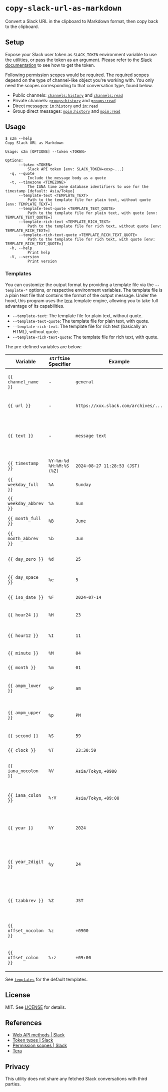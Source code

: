 # `copy-slack-url-as-markdown`

Convert a Slack URL in the clipboard to Markdown format, then copy back to the clipboard.

## Setup

Expose your Slack user token as `SLACK_TOKEN` environment variable to use the utilities, or pass the token as an argument. Please refer to the [Slack documentation](https://api.slack.com/concepts/token-types) to see how to get the token.

Following permission scopes would be required. The required scopes depend on the type of channel-like object you're working with. You only need the scopes corresponding to that conversation type, found below.

- Public channels: [`channels:history`](https://api.slack.com/scopes/channels:history) and  [`channels:read`](https://api.slack.com/scopes/channels:read)
- Private channels: [`groups:history`](https://api.slack.com/scopes/groups:history) and  [`groups:read`](https://api.slack.com/scopes/groups:read)
- Direct messages: [`im:history`](https://api.slack.com/scopes/im:history) and  [`im:read`](https://api.slack.com/scopes/im:read)
- Group direct messages: [`mpim:history`](https://api.slack.com/scopes/mpim:history) and  [`mpim:read`](https://api.slack.com/scopes/mpim:read)

## Usage

```console
$ s2m --help
Copy Slack URL as Markdown

Usage: s2m [OPTIONS] --token <TOKEN>

Options:
      --token <TOKEN>
          Slack API token [env: SLACK_TOKEN=xoxp-...]
  -q, --quote
          Include the message body as a quote
  -t, --timezone <TIMEZONE>
          The IANA time zone database identifiers to use for the timestamp [default: Asia/Tokyo]
      --template-text <TEMPLATE_TEXT>                        
          Path to the template file for plain text, without quote [env: TEMPLATE_TEXT=]
      --template-text-quote <TEMPLATE_TEXT_QUOTE>            
          Path to the template file for plain text, with quote [env: TEMPLATE_TEXT_QUOTE=]
      --template-rich-text <TEMPLATE_RICH_TEXT>              
          Path to the template file for rich text, without quote [env: TEMPLATE_RICH_TEXT=]
      --template-rich-text-quote <TEMPLATE_RICH_TEXT_QUOTE>  
          Path to the template file for rich text, with quote [env: TEMPLATE_RICH_TEXT_QUOTE=]
  -h, --help
          Print help
  -V, --version
          Print version
```

### Templates

You can customize the output format by providing a template file via the `--template-*` options, or respective environment variables. The template file is a plain text file that contains the format of the output message. Under the hood, this program uses the [tera](https://tera.netlify.app/) template engine, allowing you to take full advantage of its capabilities.

- `--template-text`: The template file for plain text, without quote.
- `--template-text-quote`: The template file for plain text, with quote.
- `--template-rich-text`: The template file for rich text (basically an HTML), without quote.
- `--template-rich-text-quote`: The template file for rich text, with quote.

The pre-defined variables are below:

| Variable               | `strftime` Specifier     | Example                              | Description                                                                      |
|------------------------|--------------------------|--------------------------------------|----------------------------------------------------------------------------------|
| `{{ channel_name }}`   | -                        | `general`                            | The name of the channel the message belongs to.                                  |
| `{{ url }}`            | -                        | `https://xxx.slack.com/archives/...` | The Slack URL of the message.                                                    |
| `{{ text }}`           | -                        | `message text`                       | The text of the message, which is the vector of the texts split by the new line. |
| `{{ timestamp }}`      | `%Y-%m-%d %H:%M:%S (%Z)` | `2024-08-27 11:28:53 (JST)`          | The timestamp of the message.                                                    |
| `{{ weekday_full }}`   | `%A`                     | `Sunday`                             | The full weekday.                                                                |
| `{{ weekday_abbrev }}` | `%a`                     | `Sun`                                | The abbreviated weekday.                                                         |
| `{{ month_full }}`     | `%B`                     | `June`                               | The full month name.                                                             |
| `{{ month_abbrev }}`   | `%b`                     | `Jun`                                | The abbreviated month name,.                                                     |
| `{{ day_zero }}`       | `%d`                     | `25`                                 | The day of the month. Zero-padded.                                               |
| `{{ day_space }}`      | `%e`                     | `5`                                  | The day of the month. Space padded.                                              |
| `{{ iso_date }}`       | `%F`                     | `2024-07-14`                         | Equivalent to `%Y-%m-%d`.                                                        |
| `{{ hour24 }}`         | `%H`                     | `23`                                 | The hour in a 24 hour clock. Zero padded.                                        |
| `{{ hour12 }}`         | `%I`                     | `11`                                 | The hour in a 12 hour clock. Zero padded.                                        |
| `{{ minute }}`         | `%M`                     | `04`                                 | The minute. Zero padded.                                                         |
| `{{ month }}`          | `%m`                     | `01`                                 | The month. Zero padded.                                                          |
| `{{ ampm_lower }}`     | `%P`                     | `am`                                 | Whether the time is in the AM or PM, lowercase.                                  |
| `{{ ampm_upper }}`     | `%p`                     | `PM`                                 | Whether the time is in the AM or PM, uppercase.                                  |
| `{{ second }}`         | `%S`                     | `59`                                 | The second. Zero padded.                                                         |
| `{{ clock }}`          | `%T`                     | `23:30:59`                           | Equivalent to `%H:%M:%S`.                                                        |
| `{{ iana_nocolon }}`   | `%V`                     | `Asia/Tokyo`, `+0900`                | An IANA time zone identifier, or `%z` if one doesn't exist.                      |
| `{{ iana_colon }}`     | `%:V`                    | `Asia/Tokyo`, `+09:00`               | An IANA time zone identifier, or `%:z` if one doesn't exist.                     |
| `{{ year }}`           | `%Y`                     | `2024`                               | A full year, including century. Zero padded to 4 digits.                         |
| `{{ year_2digit }}`    | `%y`                     | `24`                                 | A two-digit year. Represents only 1969-2068. Zero padded.                        |
| `{{ tzabbrev }}`       | `%Z`                     | `JST`                                | A time zone abbreviation. Supported when formatting only.                        |
| `{{ offset_nocolon }}` | `%z`                     | `+0900`                              | A time zone offset in the format `[+-]HHMM[SS]`.                                 |
| `{{ offset_colon }}`   | `%:z`                    | `+09:00`                             | A time zone offset in the format `[+-]HH:MM[:SS]`.                               |

See [`templates`](templates) for the default templates.

## License

MIT. See [LICENSE](LICENSE) for details.

## References

- [Web API methods | Slack](https://api.slack.com/methods)
- [Token types | Slack](https://api.slack.com/concepts/token-types)
- [Permission scopes | Slack](https://api.slack.com/scopes)
- [Tera](https://keats.github.io/tera/)

## Privacy

This utility does not share any fetched Slack conversations with third parties.
